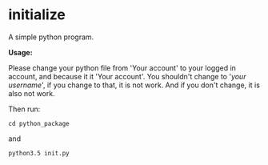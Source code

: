 # initialize
A simple python program.

**Usage:**

Please change your python file from 'Your account' to your logged in account, and because it it 'Your account'. You shouldn't change to '_your username_', if you change to that, it is not work. And if you don't change, it is also not work.

Then run:

<code>cd python_package</code>

and

<code>python3.5 init.py</code>
